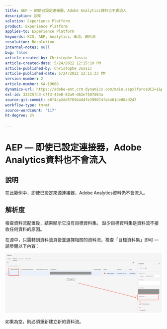 ```yaml
---
title: AEP — 即使已設定連接器，Adobe Analytics資料也不會流入
description: 說明
solution: Experience Platform
product: Experience Platform
applies-to: Experience Platform
keywords: KCS, AEP, Analytics，串流，資料流
resolution: Resolution
internal-notes: null
bug: false
article-created-by: Christophe Jossic
article-created-date: 5/24/2022 12:15:10 PM
article-published-by: Christophe Jossic
article-published-date: 5/24/2022 12:15:33 PM
version-number: 2
article-number: KA-19668
dynamics-url: https://adobe-ent.crm.dynamics.com/main.aspx?forceUCI=1&pagetype=entityrecord&etn=knowledgearticle&id=a9ac5123-5bdb-ec11-a7b6-0022480b01c6
exl-id: 33325fd3-c7f3-43e8-83a9-d62ef507d64a
source-git-commit: e8f4ca2dd578944d4fe399074fab461de88ad247
workflow-type: tm+mt
source-wordcount: '117'
ht-degree: 2%

---
```


# AEP — 即使已設定連接器，Adobe Analytics資料也不會流入

## 說明


在此範例中，即使已設定來源連接器，Adobe Analytics資料仍不會流入。


## 解析度


檢查資料流配置後，結果顯示它沒有目標資料集。 缺少目標資料集是資料流不接收任何資料的原因。

在源中，只需轉到資料流頁簽並選擇相關的資料流，檢查「目標資料集」即可 — 請參閱以下內容：

![](assets/6dcf5ee4-5adb-ec11-a7b6-0022480b01c6.png)



















如果為空，則必須重新建立新的資料流。
